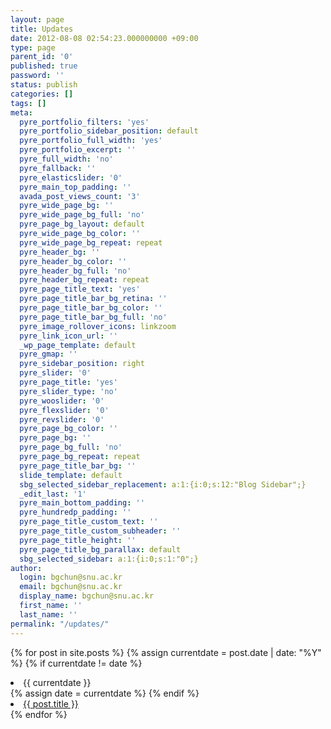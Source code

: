 ```yaml
---
layout: page
title: Updates
date: 2012-08-08 02:54:23.000000000 +09:00
type: page
parent_id: '0'
published: true
password: ''
status: publish
categories: []
tags: []
meta:
  pyre_portfolio_filters: 'yes'
  pyre_portfolio_sidebar_position: default
  pyre_portfolio_full_width: 'yes'
  pyre_portfolio_excerpt: ''
  pyre_full_width: 'no'
  pyre_fallback: ''
  pyre_elasticslider: '0'
  pyre_main_top_padding: ''
  avada_post_views_count: '3'
  pyre_wide_page_bg: ''
  pyre_wide_page_bg_full: 'no'
  pyre_page_bg_layout: default
  pyre_wide_page_bg_color: ''
  pyre_wide_page_bg_repeat: repeat
  pyre_header_bg: ''
  pyre_header_bg_color: ''
  pyre_header_bg_full: 'no'
  pyre_header_bg_repeat: repeat
  pyre_page_title_text: 'yes'
  pyre_page_title_bar_bg_retina: ''
  pyre_page_title_bar_bg_color: ''
  pyre_page_title_bar_bg_full: 'no'
  pyre_image_rollover_icons: linkzoom
  pyre_link_icon_url: ''
  _wp_page_template: default
  pyre_gmap: ''
  pyre_sidebar_position: right
  pyre_slider: '0'
  pyre_page_title: 'yes'
  pyre_slider_type: 'no'
  pyre_wooslider: '0'
  pyre_flexslider: '0'
  pyre_revslider: '0'
  pyre_page_bg_color: ''
  pyre_page_bg: ''
  pyre_page_bg_full: 'no'
  pyre_page_bg_repeat: repeat
  pyre_page_title_bar_bg: ''
  slide_template: default
  sbg_selected_sidebar_replacement: a:1:{i:0;s:12:"Blog Sidebar";}
  _edit_last: '1'
  pyre_main_bottom_padding: ''
  pyre_hundredp_padding: ''
  pyre_page_title_custom_text: ''
  pyre_page_title_custom_subheader: ''
  pyre_page_title_height: ''
  pyre_page_title_bg_parallax: default
  sbg_selected_sidebar: a:1:{i:0;s:1:"0";}
author:
  login: bgchun@snu.ac.kr
  email: bgchun@snu.ac.kr
  display_name: bgchun@snu.ac.kr
  first_name: ''
  last_name: ''
permalink: "/updates/"
---
```


{% for post in site.posts %}
  {% assign currentdate = post.date | date: "%Y" %}
  {% if currentdate != date %}
    <li id="y{{currentdate}}">{{ currentdate }}</li>
    {% assign date = currentdate %} 
  {% endif %}
    <li><a href="{{ post.url }}">{{ post.title }}</a></li>
{% endfor %}